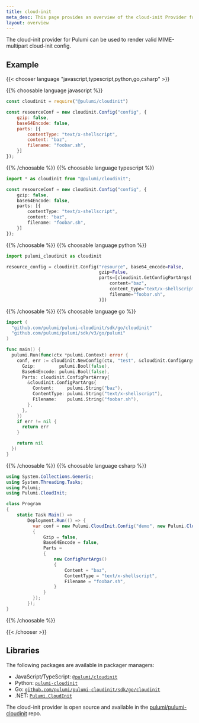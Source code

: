 ```yaml
---
title: cloud-init
meta_desc: This page provides an overview of the cloud-init Provider for Pulumi.
layout: overview
---
```


The cloud-init provider for Pulumi can be used to render valid MIME-multipart cloud-init config.

## Example

{{< chooser language "javascript,typescript,python,go,csharp" >}}

{{% choosable language javascript %}}

```javascript
const cloudinit = require("@pulumi/cloudinit")

const resourceConf = new cloudinit.Config("config", {
    gzip: false,
    base64Encode: false,
    parts: [{
        contentType: "text/x-shellscript",
        content: "baz",
        filename: "foobar.sh",
    }]
});
```

{{% /choosable %}}
{{% choosable language typescript %}}

```typescript
import * as cloudinit from "@pulumi/cloudinit";

const resourceConf = new cloudinit.Config("config", {
    gzip: false,
    base64Encode: false,
    parts: [{
        contentType: "text/x-shellscript",
        content: "baz",
        filename: "foobar.sh",
    }]
});
```

{{% /choosable %}}
{{% choosable language python %}}

```python
import pulumi_cloudinit as cloudinit

resource_config = cloudinit.Config("resource", base64_encode=False,
                                   gzip=False,
                                   parts=[cloudinit.GetConfigPartArgs(
                                       content="baz",
                                       content_type="text/x-shellscript",
                                       filename="foobar.sh",
                                   )])
```

{{% /choosable %}}
{{% choosable language go %}}

```go
import (
  "github.com/pulumi/pulumi-cloudinit/sdk/go/cloudinit"
  "github.com/pulumi/pulumi/sdk/v3/go/pulumi"
)

func main() {
  pulumi.Run(func(ctx *pulumi.Context) error {
    conf, err := cloudinit.NewConfig(ctx, "test", &cloudinit.ConfigArgs{
      Gzip:         pulumi.Bool(false),
      Base64Encode: pulumi.Bool(false),
      Parts: cloudinit.ConfigPartArray{
        &cloudinit.ConfigPartArgs{
          Content:     pulumi.String("baz"),
          ContentType: pulumi.String("text/x-shellscript"),
          Filename:    pulumi.String("foobar.sh"),
        },
      },
    })
    if err != nil {
      return err
    }

    return nil
  })
}
```

{{% /choosable %}}
{{% choosable language csharp %}}

```csharp
using System.Collections.Generic;
using System.Threading.Tasks;
using Pulumi;
using Pulumi.CloudInit;

class Program
{
    static Task Main() =>
        Deployment.Run(() => {
          var conf = new Pulumi.CloudInit.Config("demo", new Pulumi.CloudInit.ConfigArgs
          {
              Gzip = false,
              Base64Encode = false,
              Parts =
              {
                  new ConfigPartArgs()
                  {
                      Content = "baz",
                      ContentType = "text/x-shellscript",
                      Filename = "foobar.sh",
                  }
              }
          });
        });
}
```

{{% /choosable %}}

{{< /chooser >}}

## Libraries

The following packages are available in packager managers:

* JavaScript/TypeScript: [`@pulumi/cloudinit`](https://www.npmjs.com/package/@pulumi/cloudinit)
* Python: [`pulumi-cloudinit`](https://pypi.org/project/pulumi-cloudinit/)
* Go: [`github.com/pulumi/pulumi-cloudinit/sdk/go/cloudinit`](https://github.com/pulumi/pulumi-cloudinit)
* .NET: [`Pulumi.CloudInit`](https://www.nuget.org/packages/Pulumi.CloudInit)

The cloud-init provider is open source and available in the [pulumi/pulumi-cloudinit](https://github.com/pulumi/pulumi-cloudinit) repo.
